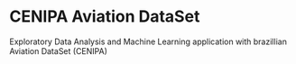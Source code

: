 # CENIPA Aviation DataSet
Exploratory Data Analysis and Machine Learning application with brazillian Aviation DataSet (CENIPA)
